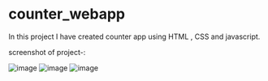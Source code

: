 # counter_webapp
In this project I have created counter app using HTML , CSS  and javascript.

screenshot of project-: 

![image](https://github.com/Niltiwari7/counter_webapp/assets/93751356/7a493587-ceca-41db-9ddb-6d7d1b19c8c2)
![image](https://github.com/Niltiwari7/counter_webapp/assets/93751356/c0f6a018-412e-46b0-8bfc-1c1caececf69)
![image](https://github.com/Niltiwari7/counter_webapp/assets/93751356/c51c3779-dfd0-4a73-a428-fcbc0f0645c2)

